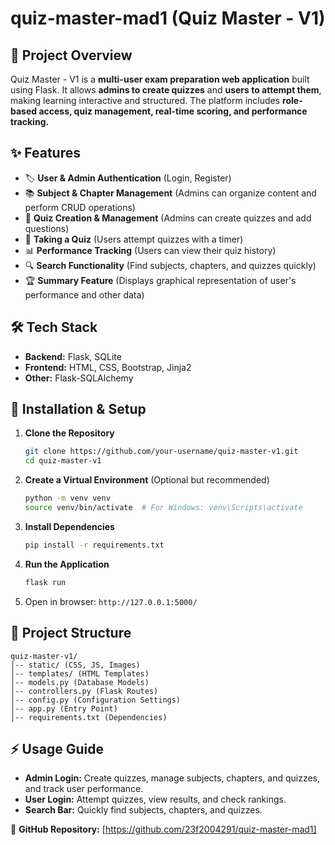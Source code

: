 # quiz-master-mad1 (Quiz Master - V1)

## 📌 Project Overview
Quiz Master - V1 is a **multi-user exam preparation web application** built using Flask. It allows **admins to create quizzes** and **users to attempt them**, making learning interactive and structured. The platform includes **role-based access, quiz management, real-time scoring, and performance tracking.**

## ✨ Features
- 🏷️ **User & Admin Authentication** (Login, Register)
- 📚 **Subject & Chapter Management** (Admins can organize content and perform CRUD operations)
- 📝 **Quiz Creation & Management** (Admins can create quizzes and add questions)
- 🎯 **Taking a Quiz** (Users attempt quizzes with a timer)
- 📊 **Performance Tracking** (Users can view their quiz history)
- 🔍 **Search Functionality** (Find subjects, chapters, and quizzes quickly)
- 🏆 **Summary Feature** (Displays graphical representation of user's performance and other data)

## 🛠️ Tech Stack
- **Backend:** Flask, SQLite
- **Frontend:** HTML, CSS, Bootstrap, Jinja2
- **Other:** Flask-SQLAlchemy

## 🚀 Installation & Setup
1. **Clone the Repository**
   ```bash
   git clone https://github.com/your-username/quiz-master-v1.git
   cd quiz-master-v1
   ```
2. **Create a Virtual Environment** (Optional but recommended)
   ```bash
   python -m venv venv
   source venv/bin/activate  # For Windows: venv\Scripts\activate
   ```
3. **Install Dependencies**
   ```bash
   pip install -r requirements.txt
   ```
4. **Run the Application**
   ```bash
   flask run
   ```
5. Open in browser: `http://127.0.0.1:5000/`

## 📂 Project Structure
```
quiz-master-v1/
│-- static/ (CSS, JS, Images)
│-- templates/ (HTML Templates)
│-- models.py (Database Models)
│-- controllers.py (Flask Routes)
│-- config.py (Configuration Settings)
│-- app.py (Entry Point)
│-- requirements.txt (Dependencies)
```

## ⚡ Usage Guide
- **Admin Login:** Create quizzes, manage subjects, chapters, and quizzes, and track user performance.
- **User Login:** Attempt quizzes, view results, and check rankings.
- **Search Bar:** Quickly find subjects, chapters, and quizzes.

🔗 **GitHub Repository:** [https://github.com/23f2004291/quiz-master-mad1]

